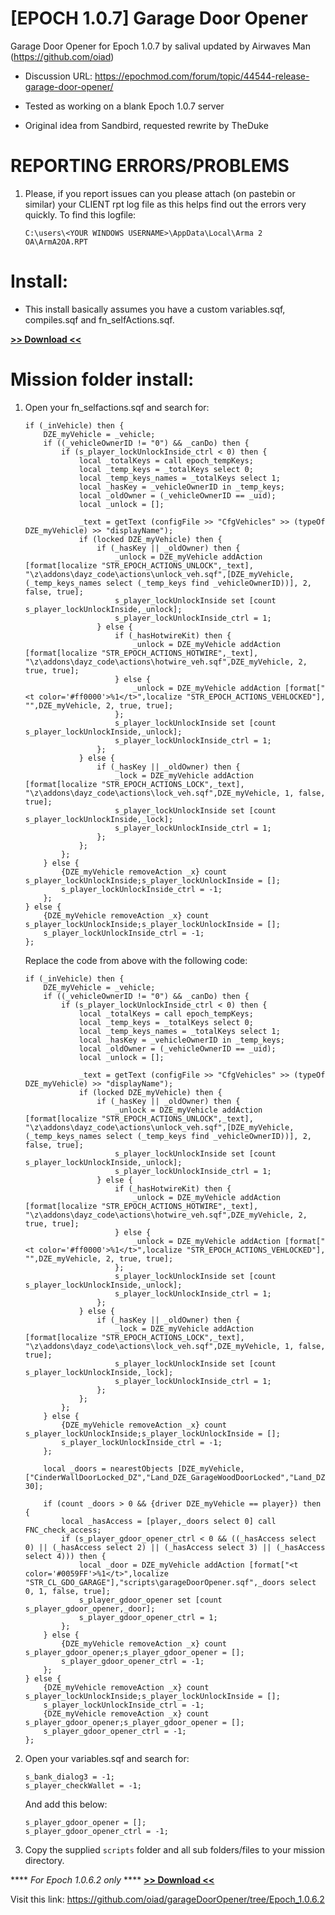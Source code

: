 # [EPOCH 1.0.7] Garage Door Opener
Garage Door Opener for Epoch 1.0.7 by salival updated by Airwaves Man (https://github.com/oiad)

* Discussion URL: https://epochmod.com/forum/topic/44544-release-garage-door-opener/

* Tested as working on a blank Epoch 1.0.7 server
* Original idea from Sandbird, requested rewrite by TheDuke

# REPORTING ERRORS/PROBLEMS

1. Please, if you report issues can you please attach (on pastebin or similar) your CLIENT rpt log file as this helps find out the errors very quickly. To find this logfile:

	```sqf
	C:\users\<YOUR WINDOWS USERNAME>\AppData\Local\Arma 2 OA\ArmA2OA.RPT
	```

# Install:

* This install basically assumes you have a custom variables.sqf, compiles.sqf and fn_selfActions.sqf.

**[>> Download <<](https://github.com/oiad/garageDoorOpener/archive/master.zip)**

# Mission folder install:

1. 	Open your fn_selfactions.sqf and search for:

	```sqf
	if (_inVehicle) then {
		DZE_myVehicle = _vehicle;
		if ((_vehicleOwnerID != "0") && _canDo) then {
			if (s_player_lockUnlockInside_ctrl < 0) then {
				local _totalKeys = call epoch_tempKeys;
				local _temp_keys = _totalKeys select 0;
				local _temp_keys_names = _totalKeys select 1;
				local _hasKey = _vehicleOwnerID in _temp_keys;
				local _oldOwner = (_vehicleOwnerID == _uid);
				local _unlock = [];

				_text = getText (configFile >> "CfgVehicles" >> (typeOf DZE_myVehicle) >> "displayName");
				if (locked DZE_myVehicle) then {
					if (_hasKey || _oldOwner) then {
						_unlock = DZE_myVehicle addAction [format[localize "STR_EPOCH_ACTIONS_UNLOCK",_text], "\z\addons\dayz_code\actions\unlock_veh.sqf",[DZE_myVehicle,(_temp_keys_names select (_temp_keys find _vehicleOwnerID))], 2, false, true];
						s_player_lockUnlockInside set [count s_player_lockUnlockInside,_unlock];
						s_player_lockUnlockInside_ctrl = 1;
					} else {
						if (_hasHotwireKit) then {
							_unlock = DZE_myVehicle addAction [format[localize "STR_EPOCH_ACTIONS_HOTWIRE",_text], "\z\addons\dayz_code\actions\hotwire_veh.sqf",DZE_myVehicle, 2, true, true];
						} else {
							_unlock = DZE_myVehicle addAction [format["<t color='#ff0000'>%1</t>",localize "STR_EPOCH_ACTIONS_VEHLOCKED"], "",DZE_myVehicle, 2, true, true];
						};
						s_player_lockUnlockInside set [count s_player_lockUnlockInside,_unlock];
						s_player_lockUnlockInside_ctrl = 1;
					};
				} else {
					if (_hasKey || _oldOwner) then {
						_lock = DZE_myVehicle addAction [format[localize "STR_EPOCH_ACTIONS_LOCK",_text], "\z\addons\dayz_code\actions\lock_veh.sqf",DZE_myVehicle, 1, false, true];
						s_player_lockUnlockInside set [count s_player_lockUnlockInside,_lock];
						s_player_lockUnlockInside_ctrl = 1;
					};
				};
			};
		} else {
			{DZE_myVehicle removeAction _x} count s_player_lockUnlockInside;s_player_lockUnlockInside = [];
			s_player_lockUnlockInside_ctrl = -1;
		};
	} else {
		{DZE_myVehicle removeAction _x} count s_player_lockUnlockInside;s_player_lockUnlockInside = [];
		s_player_lockUnlockInside_ctrl = -1;
	};
	```

	Replace the code from above with the following code:

	```sqf	
	if (_inVehicle) then {
		DZE_myVehicle = _vehicle;
		if ((_vehicleOwnerID != "0") && _canDo) then {
			if (s_player_lockUnlockInside_ctrl < 0) then {
				local _totalKeys = call epoch_tempKeys;
				local _temp_keys = _totalKeys select 0;
				local _temp_keys_names = _totalKeys select 1;
				local _hasKey = _vehicleOwnerID in _temp_keys;
				local _oldOwner = (_vehicleOwnerID == _uid);
				local _unlock = [];

				_text = getText (configFile >> "CfgVehicles" >> (typeOf DZE_myVehicle) >> "displayName");
				if (locked DZE_myVehicle) then {
					if (_hasKey || _oldOwner) then {
						_unlock = DZE_myVehicle addAction [format[localize "STR_EPOCH_ACTIONS_UNLOCK",_text], "\z\addons\dayz_code\actions\unlock_veh.sqf",[DZE_myVehicle,(_temp_keys_names select (_temp_keys find _vehicleOwnerID))], 2, false, true];
						s_player_lockUnlockInside set [count s_player_lockUnlockInside,_unlock];
						s_player_lockUnlockInside_ctrl = 1;
					} else {
						if (_hasHotwireKit) then {
							_unlock = DZE_myVehicle addAction [format[localize "STR_EPOCH_ACTIONS_HOTWIRE",_text], "\z\addons\dayz_code\actions\hotwire_veh.sqf",DZE_myVehicle, 2, true, true];
						} else {
							_unlock = DZE_myVehicle addAction [format["<t color='#ff0000'>%1</t>",localize "STR_EPOCH_ACTIONS_VEHLOCKED"], "",DZE_myVehicle, 2, true, true];
						};
						s_player_lockUnlockInside set [count s_player_lockUnlockInside,_unlock];
						s_player_lockUnlockInside_ctrl = 1;
					};
				} else {
					if (_hasKey || _oldOwner) then {
						_lock = DZE_myVehicle addAction [format[localize "STR_EPOCH_ACTIONS_LOCK",_text], "\z\addons\dayz_code\actions\lock_veh.sqf",DZE_myVehicle, 1, false, true];
						s_player_lockUnlockInside set [count s_player_lockUnlockInside,_lock];
						s_player_lockUnlockInside_ctrl = 1;
					};
				};
			};
		} else {
			{DZE_myVehicle removeAction _x} count s_player_lockUnlockInside;s_player_lockUnlockInside = [];
			s_player_lockUnlockInside_ctrl = -1;
		};

		local _doors = nearestObjects [DZE_myVehicle, ["CinderWallDoorLocked_DZ","Land_DZE_GarageWoodDoorLocked","Land_DZE_LargeWoodDoorLocked","WoodenGate_1_DZ","WoodenGate_2_DZ","WoodenGate_3_DZ","WoodenGate_4_DZ","Land_DZE_WoodGateLocked","CinderGateLocked_DZ","Land_DZE_WoodOpenTopGarageLocked","CinderGarageOpenTopLocked_DZ"], 30];

		if (count _doors > 0 && {driver DZE_myVehicle == player}) then {
			local _hasAccess = [player,_doors select 0] call FNC_check_access;
			if (s_player_gdoor_opener_ctrl < 0 && ((_hasAccess select 0) || (_hasAccess select 2) || (_hasAccess select 3) || (_hasAccess select 4))) then {
				local _door = DZE_myVehicle addAction [format["<t color='#0059FF'>%1</t>",localize "STR_CL_GDO_GARAGE"],"scripts\garageDoorOpener.sqf",_doors select 0, 1, false, true];
				s_player_gdoor_opener set [count s_player_gdoor_opener,_door];
				s_player_gdoor_opener_ctrl = 1;
			};
		} else {
			{DZE_myVehicle removeAction _x} count s_player_gdoor_opener;s_player_gdoor_opener = [];
			s_player_gdoor_opener_ctrl = -1;
		};
	} else {
		{DZE_myVehicle removeAction _x} count s_player_lockUnlockInside;s_player_lockUnlockInside = [];
		s_player_lockUnlockInside_ctrl = -1;
		{DZE_myVehicle removeAction _x} count s_player_gdoor_opener;s_player_gdoor_opener = [];
		s_player_gdoor_opener_ctrl = -1;
	};
	```	
	
2. Open your variables.sqf and search for:

	```sqf
	s_bank_dialog3 = -1;
	s_player_checkWallet = -1;	
	```
	And add this below:
	
	```sqf
	s_player_gdoor_opener = [];
	s_player_gdoor_opener_ctrl = -1;
	```	

3. Copy the supplied <code>scripts</code> folder and all sub folders/files to your mission directory.



**** *For Epoch 1.0.6.2 only* ****
**[>> Download <<](https://github.com/oiad/garageDoorOpener/archive/refs/tags/Epoch_1.0.6.2.zip)**

Visit this link: https://github.com/oiad/garageDoorOpener/tree/Epoch_1.0.6.2	